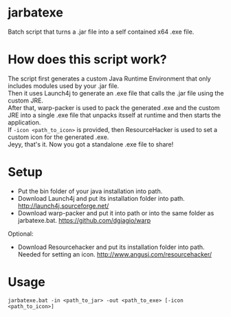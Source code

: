 # jarbatexe
Batch script that turns a .jar file into a self contained x64 .exe file.

# How does this script work?
The script first generates a custom Java Runtime Environment that only includes modules used by your .jar file. <br>
Then it uses Launch4j to generate an .exe file that calls the .jar file using the custom JRE. <br>
After that, warp-packer is used to pack the generated .exe and the custom JRE into a single .exe file that unpacks itsself at runtime and then starts the application. <br>
If ```-icon <path_to_icon>``` is provided, then ResourceHacker is used to set a custom icon for the generated .exe. <br>
Jeyy, that's it. Now you got a standalone .exe file to share!

# Setup
* Put the bin folder of your java installation into path.<br>
* Download Launch4j and put its installation folder into path. http://launch4j.sourceforge.net/ <br>
* Download warp-packer and put it into path or into the same folder as jarbatexe.bat. https://github.com/dgiagio/warp <br>

Optional: <br>
* Download Resourcehacker and put its installation folder into path. Needed for setting an icon. http://www.angusj.com/resourcehacker/ <br>

# Usage
```
jarbatexe.bat -in <path_to_jar> -out <path_to_exe> [-icon <path_to_icon>]
```
